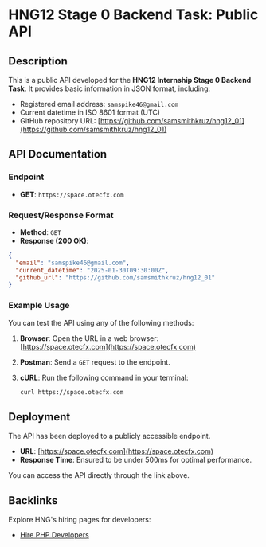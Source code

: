 # HNG12 Stage 0 Backend Task: Public API

## Description

This is a public API developed for the **HNG12 Internship Stage 0 Backend Task**. It provides basic information in JSON format, including:

- Registered email address: `samspike46@gmail.com`
- Current datetime in ISO 8601 format (UTC)
- GitHub repository URL: [https://github.com/samsmithkruz/hng12_01](https://github.com/samsmithkruz/hng12_01)

## API Documentation

### Endpoint
- **GET**: `https://space.otecfx.com`

### Request/Response Format
- **Method**: `GET`
- **Response (200 OK)**:
```json
{
  "email": "samspike46@gmail.com",
  "current_datetime": "2025-01-30T09:30:00Z",
  "github_url": "https://github.com/samsmithkruz/hng12_01"
}
```
### Example Usage

You can test the API using any of the following methods:

1. **Browser**: Open the URL in a web browser:  
   [https://space.otecfx.com](https://space.otecfx.com)

2. **Postman**: Send a `GET` request to the endpoint.

3. **cURL**: Run the following command in your terminal:
   ```bash
   curl https://space.otecfx.com
   ```
## Deployment

The API has been deployed to a publicly accessible endpoint.  

- **URL**: [https://space.otecfx.com](https://space.otecfx.com)  
- **Response Time**: Ensured to be under 500ms for optimal performance.  

You can access the API directly through the link above.

## Backlinks

Explore HNG's hiring pages for developers:  
- [Hire PHP Developers](https://hng.tech/hire/php-developers)  

